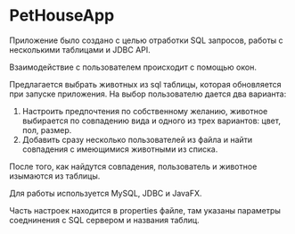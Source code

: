 # PetHouseApp
Приложение было создано с целью отработки SQL запросов, работы с несколькими таблицами и JDBC API.

Взаимодействие с пользователем происходит с помощью окон.

Предлагается выбрать животных из sql таблицы, которая обновляется при запуске приложения. На выбор пользователю дается два варианта:

1. Настроить предпочтения по собственному желанию, животное выбирается по совпадению вида и одного из трех вариантов: цвет, пол, размер.
2. Добавить сразу несколько пользователей из файла и найти совпадения с имеющимися животными из списка.

После того, как найдутся совпадения, пользователь и животное изымаются из таблицы.

Для работы используется MySQL, JDBC и JavaFX. 

Часть настроек находится в properties файле, там указаны параметры соеднинения с SQL сервером и названия таблиц.



